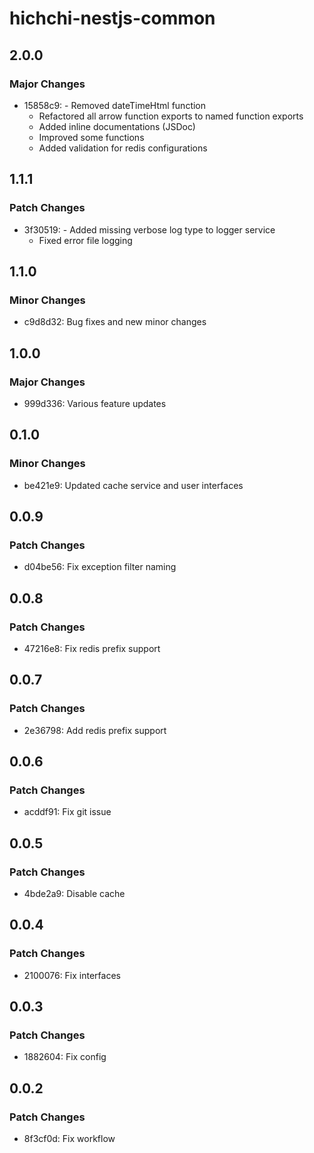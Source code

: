 # hichchi-nestjs-common

## 2.0.0

### Major Changes

- 15858c9: - Removed dateTimeHtml function
  - Refactored all arrow function exports to named function exports
  - Added inline documentations (JSDoc)
  - Improved some functions
  - Added validation for redis configurations

## 1.1.1

### Patch Changes

- 3f30519: - Added missing verbose log type to logger service
  - Fixed error file logging

## 1.1.0

### Minor Changes

- c9d8d32: Bug fixes and new minor changes

## 1.0.0

### Major Changes

- 999d336: Various feature updates

## 0.1.0

### Minor Changes

- be421e9: Updated cache service and user interfaces

## 0.0.9

### Patch Changes

- d04be56: Fix exception filter naming

## 0.0.8

### Patch Changes

- 47216e8: Fix redis prefix support

## 0.0.7

### Patch Changes

- 2e36798: Add redis prefix support

## 0.0.6

### Patch Changes

- acddf91: Fix git issue

## 0.0.5

### Patch Changes

- 4bde2a9: Disable cache

## 0.0.4

### Patch Changes

- 2100076: Fix interfaces

## 0.0.3

### Patch Changes

- 1882604: Fix config

## 0.0.2

### Patch Changes

- 8f3cf0d: Fix workflow
